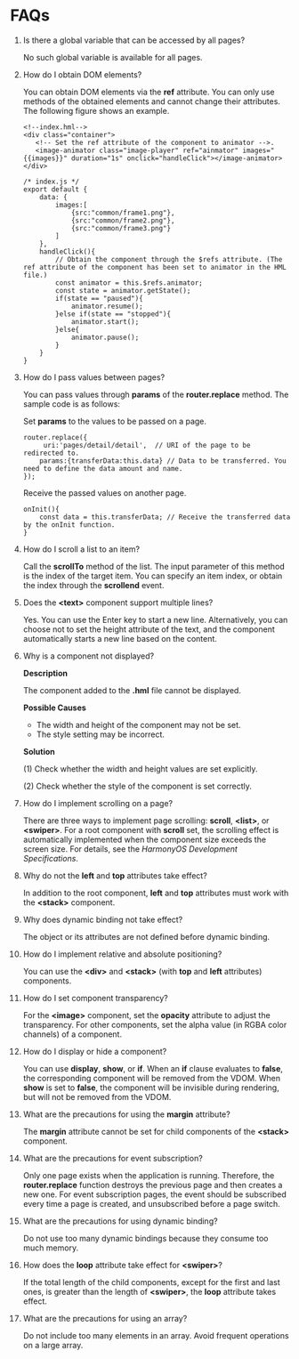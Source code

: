 # FAQs<a name="EN-US_TOPIC_0000001054708517"></a>

1.  Is there a global variable that can be accessed by all pages?

    No such global variable is available for all pages.

2.  How do I obtain DOM elements?

    You can obtain DOM elements via the  **ref**  attribute. You can only use methods of the obtained elements and cannot change their attributes. The following figure shows an example.

    ```
    <!--index.hml-->
    <div class="container">
       <!-- Set the ref attribute of the component to animator -->.
       <image-animator class="image-player" ref="ainmator" images="{{images}}" duration="1s" onclick="handleClick"></image-animator>
    </div>
    
    /* index.js */
    export default {
        data: {
            images:[
                {src:"common/frame1.png"},
                {src:"common/frame2.png"},
                {src:"common/frame3.png"}
            ]
        },
        handleClick(){
            // Obtain the component through the $refs attribute. (The ref attribute of the component has been set to animator in the HML file.)
            const animator = this.$refs.animator;
            const state = animator.getState();
            if(state == "paused"){
                animator.resume();
            }else if(state == "stopped"){
                animator.start();
            }else{
                animator.pause();
            }
        }
    }
    ```

3.  How do I pass values between pages?

    You can pass values through  **params**  of the  **router.replace**  method. The sample code is as follows:

    Set  **params**  to the values to be passed on a page.

    ```
    router.replace({
         uri:'pages/detail/detail',  // URI of the page to be redirected to.
        params:{transferData:this.data} // Data to be transferred. You need to define the data amount and name.
    });
    ```

    Receive the passed values on another page.

    ```
    onInit(){
        const data = this.transferData; // Receive the transferred data by the onInit function.
    }  
    ```

4.  How do I scroll a list to an item?

    Call the  **scrollTo**  method of the list. The input parameter of this method is the index of the target item. You can specify an item index, or obtain the index through the  **scrollend**  event.

5.  Does the  **<text\>**  component support multiple lines?

    Yes. You can use the Enter key to start a new line. Alternatively, you can choose not to set the height attribute of the text, and the component automatically starts a new line based on the content.

6.  Why is a component not displayed?

    **Description**

    The component added to the  **.hml**  file cannot be displayed.

    **Possible Causes**

    -   The width and height of the component may not be set.
    -   The style setting may be incorrect.

    **Solution**

    \(1\) Check whether the width and height values are set explicitly.

    \(2\) Check whether the style of the component is set correctly.

7.  How do I implement scrolling on a page?

    There are three ways to implement page scrolling:  **scroll**,  **<list\>**, or  **<swiper\>**. For a root component with  **scroll**  set, the scrolling effect is automatically implemented when the component size exceeds the screen size. For details, see the  _HarmonyOS Development Specifications_.

8.  Why do not the  **left**  and  **top**  attributes take effect?

    In addition to the root component,  **left**  and  **top**  attributes must work with the  **<stack\>**  component.

9.  Why does dynamic binding not take effect?

    The object or its attributes are not defined before dynamic binding.

10. How do I implement relative and absolute positioning?

    You can use the  **<div\>**  and  **<stack\>**  \(with  **top**  and  **left**  attributes\) components.

11. How do I set component transparency?

    For the  **<image\>**  component, set the  **opacity**  attribute to adjust the transparency. For other components, set the alpha value \(in RGBA color channels\) of a component.

12. How do I display or hide a component?

    You can use  **display**,  **show**, or  **if**. When an  **if**  clause evaluates to  **false**, the corresponding component will be removed from the VDOM. When  **show**  is set to  **false**, the component will be invisible during rendering, but will not be removed from the VDOM.

13. What are the precautions for using the  **margin**  attribute?

    The  **margin**  attribute cannot be set for child components of the  **<stack\>**  component.

14. What are the precautions for event subscription?

    Only one page exists when the application is running. Therefore, the  **router.replace**  function destroys the previous page and then creates a new one. For event subscription pages, the event should be subscribed every time a page is created, and unsubscribed before a page switch.

15. What are the precautions for using dynamic binding?

    Do not use too many dynamic bindings because they consume too much memory.

16. How does the  **loop**  attribute take effect for  **<swiper\>**?

    If the total length of the child components, except for the first and last ones, is greater than the length of  **<swiper\>**, the  **loop**  attribute takes effect.

17. What are the precautions for using an array?

    Do not include too many elements in an array. Avoid frequent operations on a large array.


